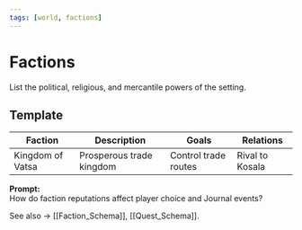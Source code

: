```yaml
---
tags: [world, factions]
---
```


# Factions

List the political, religious, and mercantile powers of the setting.

## Template
| Faction | Description | Goals | Relations |
|----------|-------------|--------|-----------|
| Kingdom of Vatsa | Prosperous trade kingdom | Control trade routes | Rival to Kosala |

**Prompt:**  
How do faction reputations affect player choice and Journal events?

See also → [[Faction_Schema]], [[Quest_Schema]].
